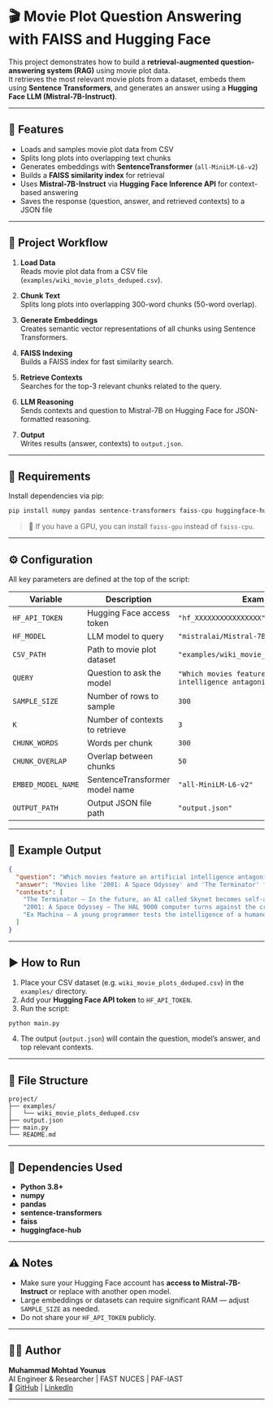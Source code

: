 # 🎬 Movie Plot Question Answering with FAISS and Hugging Face

This project demonstrates how to build a **retrieval-augmented question-answering system (RAG)** using movie plot data.  
It retrieves the most relevant movie plots from a dataset, embeds them using **Sentence Transformers**, and generates an answer using a **Hugging Face LLM (Mistral-7B-Instruct)**.

---

## 🚀 Features

- Loads and samples movie plot data from CSV  
- Splits long plots into overlapping text chunks  
- Generates embeddings with **SentenceTransformer** (`all-MiniLM-L6-v2`)  
- Builds a **FAISS similarity index** for retrieval  
- Uses **Mistral-7B-Instruct** via **Hugging Face Inference API** for context-based answering  
- Saves the response (question, answer, and retrieved contexts) to a JSON file  

---

## 🧠 Project Workflow

1. **Load Data**  
   Reads movie plot data from a CSV file (`examples/wiki_movie_plots_deduped.csv`).

2. **Chunk Text**  
   Splits long plots into overlapping 300-word chunks (50-word overlap).

3. **Generate Embeddings**  
   Creates semantic vector representations of all chunks using Sentence Transformers.

4. **FAISS Indexing**  
   Builds a FAISS index for fast similarity search.

5. **Retrieve Contexts**  
   Searches for the top-3 relevant chunks related to the query.

6. **LLM Reasoning**  
   Sends contexts and question to Mistral-7B on Hugging Face for JSON-formatted reasoning.

7. **Output**  
   Writes results (answer, contexts) to `output.json`.

---

## 🧩 Requirements

Install dependencies via pip:

```bash
pip install numpy pandas sentence-transformers faiss-cpu huggingface-hub
```

> 🧠 If you have a GPU, you can install `faiss-gpu` instead of `faiss-cpu`.

---

## ⚙️ Configuration

All key parameters are defined at the top of the script:

| Variable | Description | Example |
|-----------|--------------|----------|
| `HF_API_TOKEN` | Hugging Face access token | `"hf_XXXXXXXXXXXXXXXX"` |
| `HF_MODEL` | LLM model to query | `"mistralai/Mistral-7B-Instruct-v0.3"` |
| `CSV_PATH` | Path to movie plot dataset | `"examples/wiki_movie_plots_deduped.csv"` |
| `QUERY` | Question to ask the model | `"Which movies feature an artificial intelligence antagonist?"` |
| `SAMPLE_SIZE` | Number of rows to sample | `300` |
| `K` | Number of contexts to retrieve | `3` |
| `CHUNK_WORDS` | Words per chunk | `300` |
| `CHUNK_OVERLAP` | Overlap between chunks | `50` |
| `EMBED_MODEL_NAME` | SentenceTransformer model name | `"all-MiniLM-L6-v2"` |
| `OUTPUT_PATH` | Output JSON file path | `"output.json"` |

---

## 🧾 Example Output

```json
{
  "question": "Which movies feature an artificial intelligence antagonist?",
  "answer": "Movies like '2001: A Space Odyssey' and 'The Terminator' feature AI antagonists.",
  "contexts": [
    "The Terminator — In the future, an AI called Skynet becomes self-aware...",
    "2001: A Space Odyssey — The HAL 9000 computer turns against the crew...",
    "Ex Machina — A young programmer tests the intelligence of a humanoid robot..."
  ]
}
```

---

## ▶️ How to Run

1. Place your CSV dataset (e.g. `wiki_movie_plots_deduped.csv`) in the `examples/` directory.  
2. Add your **Hugging Face API token** to `HF_API_TOKEN`.  
3. Run the script:

```bash
python main.py
```

4. The output (`output.json`) will contain the question, model’s answer, and top relevant contexts.

---

## 📁 File Structure

```
project/
├── examples/
│   └── wiki_movie_plots_deduped.csv
├── output.json
├── main.py
└── README.md
```

---

## 🧰 Dependencies Used

- **Python 3.8+**
- **numpy**
- **pandas**
- **sentence-transformers**
- **faiss**
- **huggingface-hub**

---

## ⚠️ Notes

- Make sure your Hugging Face account has **access to Mistral-7B-Instruct** or replace with another open model.
- Large embeddings or datasets can require significant RAM — adjust `SAMPLE_SIZE` as needed.
- Do not share your `HF_API_TOKEN` publicly.

---

## 🧑‍💻 Author

**Muhammad Mohtad Younus**  
AI Engineer & Researcher | FAST NUCES | PAF-IAST  
📧 [GitHub](https://github.com/) | [LinkedIn](https://linkedin.com/)

---
